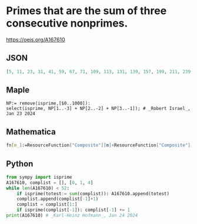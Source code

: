 # Primes that are the sum of three consecutive nonprimes\.
https://oeis.org/A167610
## JSON
```JSON
[5, 11, 23, 31, 41, 59, 67, 71, 109, 113, 131, 139, 157, 199, 211, 239, 251, 269, 293, 311, 337, 379, 383, 409, 419, 487, 491, 499, 503, 521, 571, 599, 631, 701, 751, 769, 773, 787, 829, 877, 881, 919, 941, 953, 991, 1009, 1013, 1039, 1049, 1061, 1103, 1117]
```
## Maple
```Maple
NP:= remove(isprime,[$0..1000]):
select(isprime, NP[1..-3] + NP[2..-2] + NP[3..-1]); # _Robert Israel_, Jan 23 2024
```
## Mathematica
```Mathematica
fn[m_]:=ResourceFunction["Composite"][m]+ResourceFunction["Composite"][m+1]+ResourceFunction["Composite"][m+2];Join[{5, 11},Select[Table[fn[m],{m,300}],PrimeQ]] (* _James C. McMahon_, Jan 23 2024 *)
```
## Python
```Python
from sympy import isprime
A167610, complist = [], [0, 1, 4]
while len(A167610) < 52:
    if isprime(totest:= sum(complist)): A167610.append(totest)
    complist.append(complist[-1]+1)
    complist = complist[1:]
    if isprime(complist[-1]): complist[-1] += 1
print(A167610) # _Karl-Heinz Hofmann_, Jan 24 2024
```
